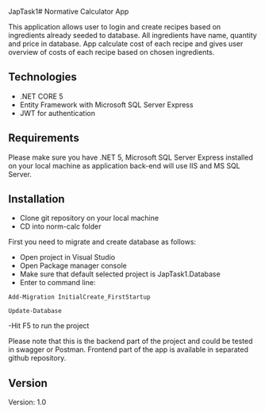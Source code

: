 JapTask1# Normative Calculator App

This application allows user to login and create recipes based on ingredients already seeded to database. All ingredients have name, quantity and price in database. App calculate cost of each recipe and gives user overview of costs of each recipe based on chosen ingredients. 


## Technologies

- .NET CORE 5
- Entity Framework with Microsoft SQL Server Express
- JWT for authentication

## Requirements

Please make sure you have .NET 5, Microsoft SQL Server Express installed on your local machine as application back-end will use IIS and MS SQL Server.

## Installation

- Clone git repository on your local machine
- CD into norm-calc folder

First you need to migrate and create database as follows: 

- Open project in Visual Studio
- Open Package manager console
- Make sure that default selected project is JapTask1.Database
- Enter to command line:

```
Add-Migration InitialCreate_FirstStartup
```

```
Update-Database
```

-Hit F5 to run the project

Please note that this is the backend part of the project and could be tested in swagger or Postman. Frontend part of the app is available in separated github repository.

## Version
Version: 1.0